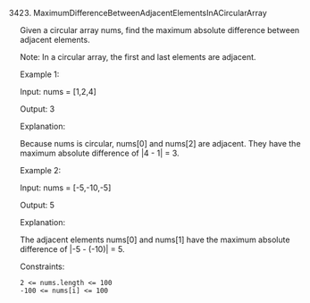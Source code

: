 3423. MaximumDifferenceBetweenAdjacentElementsInACircularArray

Given a circular array nums, find the maximum absolute difference between adjacent elements.

Note: In a circular array, the first and last elements are adjacent.

Example 1:

Input: nums = [1,2,4]

Output: 3

Explanation:

Because nums is circular, nums[0] and nums[2] are adjacent. They have the maximum absolute difference of |4 - 1| = 3.

Example 2:

Input: nums = [-5,-10,-5]

Output: 5

Explanation:

The adjacent elements nums[0] and nums[1] have the maximum absolute difference of |-5 - (-10)| = 5.

Constraints:

    2 <= nums.length <= 100
    -100 <= nums[i] <= 100
